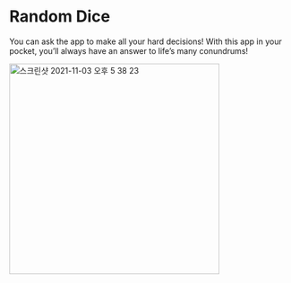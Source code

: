 # Random Dice

You can ask the app to make all your hard decisions! With this app in your pocket, you’ll always have an answer to life’s many conundrums!


<img width="375" alt="스크린샷 2021-11-03 오후 5 38 23" src="https://user-images.githubusercontent.com/69520548/143204870-bcffe851-c52f-4aac-81e0-674113aa9084.png">

